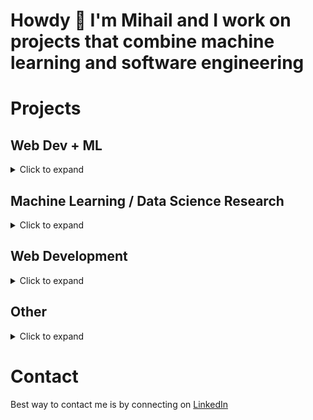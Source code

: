 # Howdy 🤠 I'm Mihail and I work on projects that combine machine learning and software engineering

# Projects

## Web Dev + ML

<details>
    <summary>Click to expand</summary>
&nbsp;

- Web app that can tell whether an image has something fluffy in it - [GitHub](https://github.com/mihailthebuilder/fluffnet)
- Web app that analyses the positivity of a news site - [GitHub](https://github.com/mihailthebuilder/bright-news-backend)

</details>

## Machine Learning / Data Science Research

<details>
    <summary>Click to expand</summary>
&nbsp;

- A computer vision model that recognises fluffy things - [GitHub](https://github.com/mihailthebuilder/fluffy-nb)
- A collection of research pieces on crypto investing - [GitHub](https://github.com/mihailthebuilder/crypto-research)
- Finding a good NLP model for scoring the positivity of news headlines - [GitHub](https://github.com/mihailthebuilder/news-positivity-research)

</details>

## Web Development

<details>
    <summary>Click to expand</summary>  
&nbsp;

- Browser extension that filters out liked and promoted posts from your LinkedIn feed - [GitHub](https://github.com/mihailthebuilder/simplyfeed)
- My portfolio site for software development - [GitHub](https://github.com/mihailthebuilder/personal-site)
- Multi-level memory game where you have to avoid picking the same GIF - [GitHub](https://github.com/mihailthebuilder/what-gifs)
- Front-end for an online job application form - [GitHub](https://github.com/mihailthebuilder/top-cv-app/tree/hooks-rewrite)
- Simple web app that displays the current weather in a city - [GitHub](https://github.com/mihailthebuilder/weather-app)
- News site on Asian tech startups - [GitHub](https://github.com/mihailthebuilder/tech-asia)
- Landing page for marketplace of dental practices - [GitHub](https://github.com/mihailthebuilder/findadentistv1)
- Ecommerce landing page - [GitHub](https://github.com/mihailthebuilder/original-trombones-v2)
- Web app that downloads any manga chapter in a PDF file - [GitHub](https://github.com/mihailthebuilder/manga_download)

</details>

## Other

<details>
    <summary>Click to expand</summary>
&nbsp;

- Startup landing page made using the Webflow site builder - [GitHub](https://github.com/mihailthebuilder/rellate-landing)
- Python script that generates email alerts when specific keywords are mentioned in Facebook group posts - [GitHub](https://github.com/mihailthebuilder/topic-alerts)
- Fully-fledged ecommerce site built with Webflow's standard ecommerce plan - [GitHub](https://github.com/mihailthebuilder/ecommerce-site-webflow)
- Personal blog site built with Webflow's CMS plan - [GitHub](https://github.com/mihailthebuilder/personal-blog-webflow)

</details>

# Contact

Best way to contact me is by connecting on [LinkedIn](https://www.linkedin.com/in/mihailmarian/)
